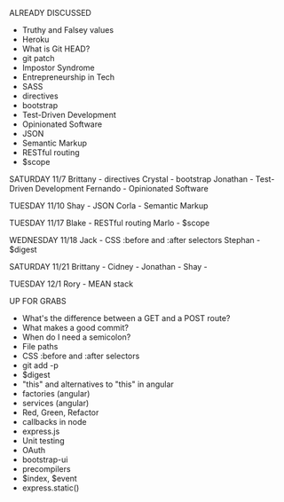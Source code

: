 ALREADY DISCUSSED
- Truthy and Falsey values
- Heroku
- What is Git HEAD?
- git patch
- Impostor Syndrome
- Entrepreneurship in Tech
- SASS
- directives
- bootstrap
- Test-Driven Development
- Opinionated Software
- JSON
- Semantic Markup
- RESTful routing
- $scope

SATURDAY 11/7 
Brittany - directives
Crystal - bootstrap
Jonathan - Test-Driven Development
Fernando - Opinionated Software

TUESDAY 11/10
Shay - JSON
Corla - Semantic Markup

TUESDAY 11/17
Blake - RESTful routing
Marlo - $scope

WEDNESDAY 11/18
Jack - CSS :before and :after selectors
Stephan - $digest

SATURDAY 11/21
Brittany - 
Cidney - 
Jonathan - 
Shay - 

TUESDAY 12/1
Rory - MEAN stack

UP FOR GRABS
- What's the difference between a GET and a POST route?
- What makes a good commit?
- When do I need a semicolon?
- File paths
- CSS :before and :after selectors
- git add -p
- $digest
- "this" and alternatives to "this" in angular
- factories (angular)
- services (angular)
- Red, Green, Refactor
- callbacks in node
- express.js
- Unit testing
- OAuth
- bootstrap-ui
- precompilers
- $index, $event
- express.static()
